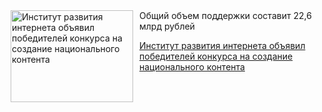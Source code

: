 <!--2025-06-11 11:45:50-->
<div class="yb">
  <div class="rss kino_kino"><a href="https://www.kino-teatr.ru/kino/news/y2025/6-11/37983/" title="Институт развития интернета объявил победителей конкурса на создание национального контента"><img src="https://www.kino-teatr.ru/news/3/8/37983/poster.jpg" width="196" height="147" align="left" hspace="5" style="margin: 0px 10px 0px 5px" alt="Институт развития интернета объявил победителей конкурса на создание национального контента"/></a>Общий объем поддержки составит 22,6 млрд рублей <p class="titl"><a href="https://www.kino-teatr.ru/kino/news/y2025/6-11/37983/">Институт развития интернета объявил победителей конкурса на создание национального контента</a></p></div>
</div>
